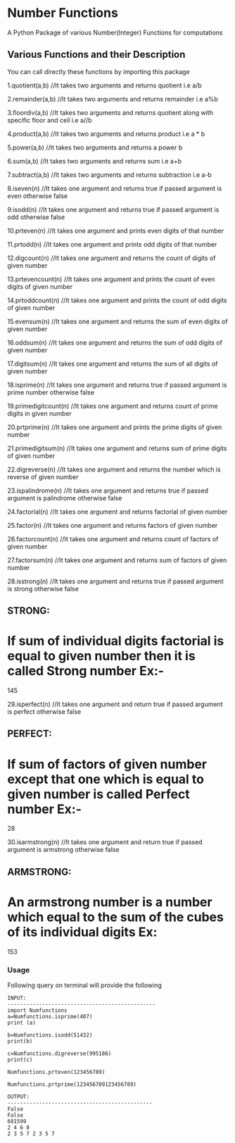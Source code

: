# Number Functions

A Python Package of various Number(Integer) Functions for computations

## Various Functions and their Description
You can call directly these functions by importing this package

1.quotient(a,b) //It takes two arguments and returns quotient i.e a/b

2.remainder(a,b) //It takes two arguments and returns remainder i.e a%b

3.floordiv(a,b) //It takes two arguments and returns quotient along with specific floor and ceil i.e a//b

4.product(a,b) //It takes two arguments and returns product i.e a * b

5.power(a,b) //It takes two arguments and returns a power b


6.sum(a,b) //It takes two arguments and returns sum i.e a+b

7.subtract(a,b) //It takes two arguments and returns subtraction i.e a-b

8.iseven(n) //It takes one argument and returns true if passed argument is even otherwise false

9.isodd(n) //It takes one argument and returns true if passed argument is odd otherwise false

10.prteven(n) //It takes one argument and prints even digits of that number

11.prtodd(n) //It takes one argument and prints odd digits of that number

12.digcount(n) //It takes one argument and returns the count of digits of given number

13.prtevencount(n) //It takes one argument and prints the count of even digits of given number

14.prtoddcount(n) //It takes one argument and prints the count of odd digits of given number

15.evensum(n) //It takes one argument and returns the sum of even digits of given number

16.oddsum(n) //It takes one argument and returns the sum of odd digits of given number

17.digitsum(n) //It takes one argument and returns the sum of all digits of given number

18.isprime(n) //It takes one argument and returns true if passed argument is prime number otherwise false

19.primedigitcount(n) //It takes one argument and returns count of prime digits in given number

20.prtprime(n) //It takes one argument and prints the prime digits of given number

21.primedigitsum(n) //It takes one argument and returns sum of prime digits  of given number

22.digreverse(n) //It takes one argument and returns the number which is reverse of given number

23.ispalindrome(n) //It takes one argument and returns true if passed argument is palindrome otherwise false

24.factorial(n) //It takes one argument and returns factorial of given number

25.factor(n) //It takes one argument and returns factors of given number

26.factorcount(n) //It takes one argument and returns count of factors of given number

27.factorsum(n) //It takes one argument and returns sum of factors of given number

28.isstrong(n) //It takes one argument and returns true if passed argument is strong otherwise false

STRONG:
-----------
If sum of individual digits factorial is equal to given number then it is called Strong number
Ex:-
====
145


29.isperfect(n) //It takes one argument and return true if passed argument is perfect otherwise false

PERFECT:
------------------
If sum of factors of given number except that one which is equal to given number is called Perfect number
Ex:-
====
28

30.isarmstrong(n) //It takes one argument and return true if passed argument is armstrong otherwise false 

ARMSTRONG:
-------------------------
An armstrong number is a number which equal to the sum of the cubes of its individual digits
Ex:
====
153




###  Usage

Following query on terminal will provide the following

```
INPUT:
-----------------------------------------------
import Numfunctions
a=Numfunctions.isprime(407)
print (a)

b=Numfunctions.isodd(51432)
print(b)

c=Numfunctions.digreverse(995186)
print(c)

Numfunctions.prteven(123456789)

Numfunctions.prtprime(123456789123456789)

OUTPUT:
----------------------------------------------
False
False
681599
2 4 6 8
2 3 5 7 2 3 5 7

```
